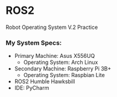 # ROS2
Robot Operating System V.2 Practice

### My System Specs:
- Primary Machine: Asus X556UQ
  - Operating System: Arch Linux
- Secondary Machine: Raspberry Pi 3B+
  - Operating System: Raspbian Lite 
- ROS2 Humble Hawksbill
- IDE: PyCharm
